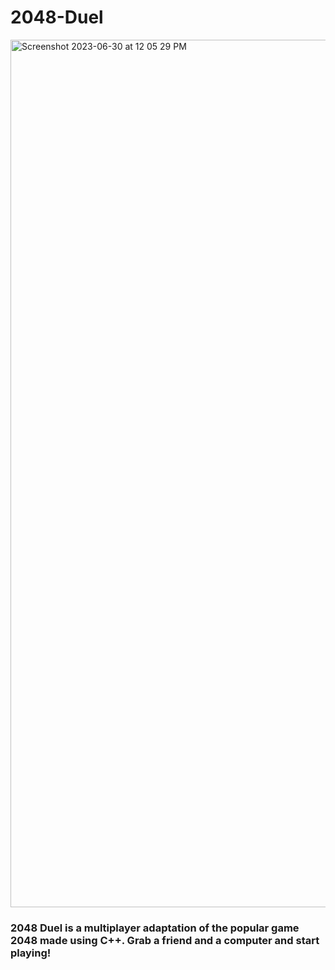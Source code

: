 # 2048-Duel

<img width="1388" alt="Screenshot 2023-06-30 at 12 05 29 PM" src="https://github.com/calebweldon/2048-Duel/assets/132513904/b6acd17a-cbf9-4b47-ba6d-018ff5dc9b82">

### **2048 Duel is a multiplayer adaptation of the popular game 2048 made using C++. Grab a friend and a computer and start playing!**

